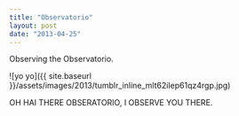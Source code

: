 ```yaml
---
title: "Observatorio"
layout: post
date: "2013-04-25"
---
```


Observing the Observatorio.

![yo yo]({{ site.baseurl }}/assets/images/2013/tumblr_inline_mlt62iIep61qz4rgp.jpg)

OH HAI THERE OBSERATORIO, I OBSERVE YOU THERE.
